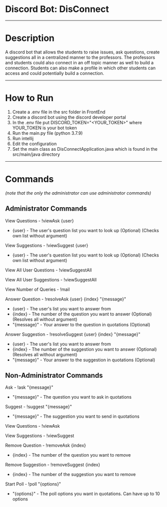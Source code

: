 Discord Bot: DisConnect<a name="TOP"></a>
===================

- - - - 
# Description #

A discord bot that allows the students to raise issues, ask questions, create suggestions all in a centralized manner to the professors. The professors and students could also connect in an off topic manner as well to build a connection. Students can also make a profile in which other students can access and could potentially build a connection.

- - - - 
# How to Run #
1. Create a .env file in the src folder in FrontEnd
2. Create a discord bot using the discord developer portal
3. In the .env file put DISCORD_TOKEN="<YOUR_TOKEN>" where YOUR_TOKEN is your bot token
4. Run the main.py file (python 3.7.9)
5. Run intellij 
6. Edit the configuration 
7. Set the main class as DisConnectApplication.java which is found in the src/main/java directory

- - - - 
# Commands #
_(note that the only the administrator can use administrator commands)_
## Administrator Commands ##
View Questions - !viewAsk {user}
 - {user} - The user's question list you want to look up (Optional) (Checks own list without argument)

View Suggestions - !viewSuggest {user}
 - {user} -  The user's question list you want to look up (Optional) (Checks own list without argument)

View All User Questions - !viewSuggestAll

View All User Suggestions - !viewSuggestAll

View Number of Queries - !mail

Answer Question - !resolveAsk {user} {index} "{message}"
 - {user} - The user's list you want to answer from
 - {index} - The number of the question you want to answer (Optional) (Resolves all without argument)
 - "{message}" - Your answer to the question in quotations (Optional)

Answer Suggestion - !resolveSuggest {user} {index} "{message}"
 - {user} - The user's list you want to answer from
 - {index} - The number of the suggestion you want to answer (Optional) (Resolves all without argument)
 - "{message}" - Your answer to the suggestion in quotations (Optional)


## Non-Administrator Commands ##

Ask - !ask "{message}"
 - "{message}" - The question you want to ask in quotations

Suggest - !suggest "{message}"
 - "{message}" - The suggestion you want to send in quotations

View Questions - !viewAsk

View Suggestions - !viewSuggest

Remove Question - !removeAsk {index}
 - {index} - The number of the question you want to remove

Remove Suggestion - !removeSuggest {index}
 - {index} - The number of the suggestion you want to remove

Start Poll - !poll "{options}"
 - "{options}" - The poll options you want in quotations. Can have up to 10 options
